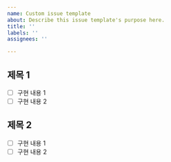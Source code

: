 ```yaml
---
name: Custom issue template
about: Describe this issue template's purpose here.
title: ''
labels: ''
assignees: ''

---
```


## 제목 1
- [ ] 구현 내용 1
- [ ] 구현 내용 2

## 제목 2
- [ ] 구현 내용 1
- [ ] 구현 내용 2
